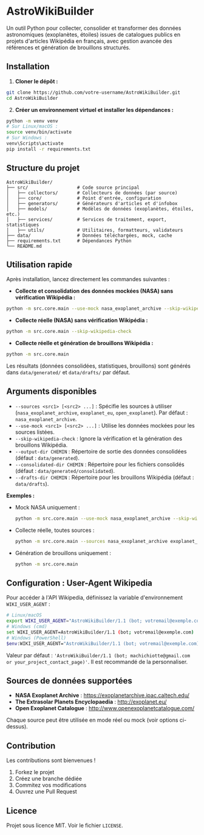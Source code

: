 # AstroWikiBuilder

Un outil Python pour collecter, consolider et transformer des données astronomiques (exoplanètes, étoiles) issues de catalogues publics en projets d'articles Wikipédia en français, avec gestion avancée des références et génération de brouillons structurés.

## Installation

1. **Cloner le dépôt :**

```bash
git clone https://github.com/votre-username/AstroWikiBuilder.git
cd AstroWikiBuilder
```

2. **Créer un environnement virtuel et installer les dépendances :**

```bash
python -m venv venv
# Sur Linux/macOS :
source venv/bin/activate
# Sur Windows :
venv\Scripts\activate
pip install -r requirements.txt
```

## Structure du projet

```
AstroWikiBuilder/
├── src/                  # Code source principal
│   ├── collectors/       # Collecteurs de données (par source)
│   ├── core/             # Point d'entrée, configuration
│   ├── generators/       # Générateurs d'articles et d'infobox
│   ├── models/           # Modèles de données (exoplanètes, étoiles, etc.)
│   ├── services/         # Services de traitement, export, statistiques
│   ├── utils/            # Utilitaires, formatteurs, validateurs
├── data/                 # Données téléchargées, mock, cache
├── requirements.txt      # Dépendances Python
└── README.md
```

## Utilisation rapide

Après installation, lancez directement les commandes suivantes :

- **Collecte et consolidation des données mockées (NASA) sans vérification Wikipédia :**

```bash
python -m src.core.main --use-mock nasa_exoplanet_archive --skip-wikipedia-check
```

- **Collecte réelle (NASA) sans vérification Wikipédia :**

```bash
python -m src.core.main --skip-wikipedia-check
```

- **Collecte réelle et génération de brouillons Wikipédia :**

```bash
python -m src.core.main
```

Les résultats (données consolidées, statistiques, brouillons) sont générés dans `data/generated/` et `data/drafts/` par défaut.

## Arguments disponibles

- `--sources <src1> [<src2> ...]` : Spécifie les sources à utiliser (`nasa_exoplanet_archive`, `exoplanet_eu`, `open_exoplanet`). Par défaut : `nasa_exoplanet_archive`.
- `--use-mock <src1> [<src2> ...]` : Utilise les données mockées pour les sources listées.
- `--skip-wikipedia-check` : Ignore la vérification et la génération des brouillons Wikipédia.
- `--output-dir CHEMIN` : Répertoire de sortie des données consolidées (défaut : `data/generated`).
- `--consolidated-dir CHEMIN` : Répertoire pour les fichiers consolidés (défaut : `data/generated/consolidated`).
- `--drafts-dir CHEMIN` : Répertoire pour les brouillons Wikipédia (défaut : `data/drafts`).

**Exemples :**

- Mock NASA uniquement :
  ```bash
  python -m src.core.main --use-mock nasa_exoplanet_archive --skip-wikipedia-check
  ```
- Collecte réelle, toutes sources :
  ```bash
  python -m src.core.main --sources nasa_exoplanet_archive exoplanet_eu open_exoplanet
  ```
- Génération de brouillons uniquement :
  ```bash
  python -m src.core.main
  ```

## Configuration : User-Agent Wikipedia

Pour accéder à l'API Wikipedia, définissez la variable d'environnement `WIKI_USER_AGENT` :

```bash
# Linux/macOS
export WIKI_USER_AGENT="AstroWikiBuilder/1.1 (bot; votremail@exemple.com)"
# Windows (cmd)
set WIKI_USER_AGENT=AstroWikiBuilder/1.1 (bot; votremail@exemple.com)
# Windows (PowerShell)
$env:WIKI_USER_AGENT="AstroWikiBuilder/1.1 (bot; votremail@exemple.com)"
```

Valeur par défaut : `'AstroWikiBuilder/1.1 (bot; machichiotte@gmail.com or your_project_contact_page)'`. Il est recommandé de la personnaliser.

## Sources de données supportées

- **NASA Exoplanet Archive** : https://exoplanetarchive.ipac.caltech.edu/
- **The Extrasolar Planets Encyclopaedia** : http://exoplanet.eu/
- **Open Exoplanet Catalogue** : http://www.openexoplanetcatalogue.com/

Chaque source peut être utilisée en mode réel ou mock (voir options ci-dessus).

## Contribution

Les contributions sont bienvenues !

1. Forkez le projet
2. Créez une branche dédiée
3. Commitez vos modifications
4. Ouvrez une Pull Request

## Licence

Projet sous licence MIT. Voir le fichier `LICENSE`.

